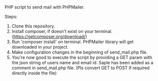 PHP script to send mail with PHPMailer.

Steps:
1. Clone this repository.
2. Install composer, if doesn't exist on your terminal. (https://getcomposer.org/download/)
3. Run 'composer install' on terminal. PHPMailer library will get downloaded in your project.
4. Make configuration changes in the beginning of send_mail.php file.
5. You're now good to execute the script by providing a GET param with the json string of users name and email id. Saple has been added as a comment in send_mail.php file. (Pls convert GET to POST if required directly inside the file)
